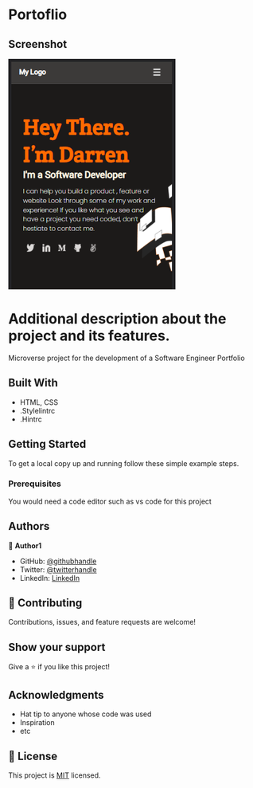 # Portoflio

## Screenshot

![screenshot](./app_screenshot.png)

# Additional description about the project and its features.

Microverse project for the development of a Software Engineer Portfolio

## Built With

- HTML, CSS
- .Stylelintrc
- .Hintrc

## Getting Started

To get a local copy up and running follow these simple example steps.

### Prerequisites

You would need a code editor such as vs code for this project

## Authors

👤 **Author1**

- GitHub: [@githubhandle](https://github.com/darrenodi)
- Twitter: [@twitterhandle](https://twitter.com/darrenodi)
- LinkedIn: [LinkedIn](https://www.linkedin.com/in/darren-odi-404ba31b2/)

## 🤝 Contributing

Contributions, issues, and feature requests are welcome!

## Show your support

Give a ⭐️ if you like this project!

## Acknowledgments

- Hat tip to anyone whose code was used
- Inspiration
- etc

## 📝 License

This project is [MIT](./MIT.md) licensed.
